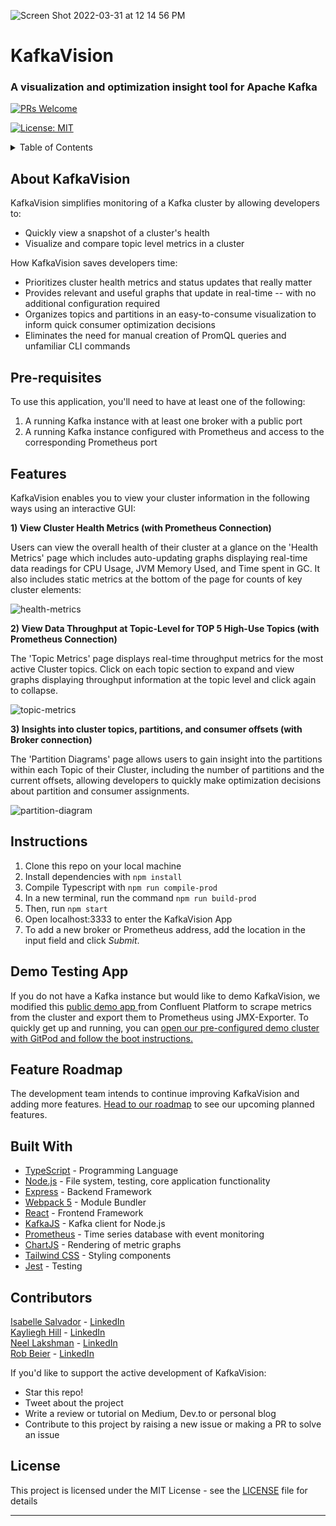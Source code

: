 ![Screen Shot 2022-03-31 at 12 14 56 PM](https://user-images.githubusercontent.com/61764488/161104170-2557b904-e6c5-4bca-80f0-a152895ad970.png)

# KafkaVision
### A visualization and optimization insight tool for Apache Kafka

[![PRs Welcome](https://img.shields.io/badge/PRs-welcome-brightgreen.svg)](https://github.com/oslabs-beta/kafkavision/pulls)

[![License: MIT](https://img.shields.io/badge/License-MIT-yellow.svg)](https://github.com/oslabs-beta/reactron/LICENSE)

<details>
	<summary>Table of Contents</summary>

- [About KafkaVision](##About-KafkaVision)
- [Pre-requisites](##Pre-requisites)
- [Features](##Features)
- [How It Works](##How-It-Works)
- [Demo Testing App](##Demo-Testing-App)
- [Feature Roadmap](##Feature-Roadmap)
- [Contributors](##Contributors)
- [License](##License)
</details>


## About KafkaVision

KafkaVision simplifies monitoring of a Kafka cluster by allowing developers to:
- Quickly view a snapshot of a cluster's health
- Visualize and compare topic level metrics in a cluster

How KafkaVision saves developers time:
- Prioritizes cluster health metrics and status updates that really matter
- Provides relevant and useful graphs that update in real-time -- with no additional configuration required
- Organizes topics and partitions in an easy-to-consume visualization to inform quick consumer optimization decisions
- Eliminates the need for manual creation of PromQL queries and unfamiliar CLI commands


## Pre-requisites

To use this application, you'll need to have at least one of the following:

1. A running Kafka instance with at least one broker with a public port
2. A running Kafka instance configured with Prometheus and access to the corresponding Prometheus port

## Features

KafkaVision enables you to view your cluster information in the following ways using an interactive GUI:

**1) View Cluster Health Metrics (with Prometheus Connection)** 

Users can view the overall health of their cluster at a glance on the 'Health Metrics' page which includes auto-updating graphs displaying real-time data readings for CPU Usage, JVM Memory Used, and Time spent in GC. It also includes static metrics at the bottom of the page for counts of key cluster elements:

![health-metrics](https://user-images.githubusercontent.com/87503302/161088866-0ed37690-04f8-46f2-bcbe-1e92d3e090ee.gif)

**2) View Data Throughput at Topic-Level for TOP 5 High-Use Topics (with Prometheus Connection)**

The 'Topic Metrics' page displays real-time throughput metrics for the most active Cluster topics. Click on each topic section to expand and view graphs displaying throughput information at the topic level and click again to collapse.

![topic-metrics](https://user-images.githubusercontent.com/87503302/161089060-b9c40069-ebe4-420b-99f6-cf096906dc5d.gif)


**3) Insights into cluster topics, partitions, and consumer offsets (with Broker connection)**

The 'Partition Diagrams' page allows users to gain insight into the partitions within each Topic of their Cluster, including the number of partitions and the current offsets, allowing developers to quickly make optimization decisions about partition and consumer assignments.

![partition-diagram](https://user-images.githubusercontent.com/87503302/161098210-ac1ec57a-2aa8-4033-b6ac-cc9047049537.gif)


## Instructions
1. Clone this repo on your local machine
2. Install dependencies with `npm install`
3. Compile Typescript with `npm run compile-prod`
4. In a new terminal, run the command `npm run build-prod`
5. Then, run `npm start`
6. Open localhost:3333 to enter the KafkaVision App
7. To add a new broker or Prometheus address, add the location in the input field and click _Submit_.

## Demo Testing App
If you do not have a Kafka instance but would like to demo KafkaVision, we modified this <a href="https://github.com/confluentinc/cp-demo" onclick="return ! window.open(this.href);">public demo app </a>from Confluent Platform to scrape metrics from the cluster and export them to Prometheus using JMX-Exporter. To quickly get up and running, you can <a href='https://kayhill-cpdemo-aki26esh1q7.ws-us38.gitpod.io/' onclick="return ! window.open(this.href);">open our pre-configured demo cluster with GitPod and follow the boot instructions.</a>

## Feature Roadmap

The development team intends to continue improving KafkaVision and adding more features.
[Head to our roadmap](https://github.com/oslabs-beta/kafkavision/issues) to see our upcoming planned features.

## Built With
- [TypeScript](https://www.typescriptlang.org/) - Programming Language
- [Node.js](https://nodejs.org/en/) - File system, testing, core application functionality
- [Express](https://expressjs.com/) - Backend Framework
- [Webpack 5](https://webpack.js.org/) - Module Bundler
- [React](https://reactjs.org/) - Frontend Framework
- [KafkaJS](https://kafka.js.org/) - Kafka client for Node.js
- [Prometheus](https://prometheus.io/) - Time series database with event monitoring
- [ChartJS](https://www.chartjs.org/) - Rendering of metric graphs
- [Tailwind CSS](https://tailwindcss.com/) - Styling components
- [Jest](https://jestjs.io/) - Testing

## Contributors

[Isabelle Salvador](https://github.com/isabellesalvador) - [LinkedIn](https://www.linkedin.com/in/isabelle-salvador-605a67105/)
<br>
[Kayliegh Hill](https://github.com/kayhill) - [LinkedIn](https://www.linkedin.com/in/kayliegh-hill)
<br>
[Neel Lakshman](https://github.com/nlakshman) - [LinkedIn](https://www.linkedin.com/in/neel-lakshman/)
<br>
[Rob Beier](https://github.com/rfbeier) - [LinkedIn](https://www.linkedin.com/in/robert-f-beier/)
<br>

If you'd like to support the active development of KafkaVision:

- Star this repo!
- Tweet about the project
- Write a review or tutorial on Medium, Dev.to or personal blog
- Contribute to this project by raising a new issue or making a PR to solve an issue

## License
This project is licensed under the MIT License - see the [LICENSE](https://github.com/oslabs-beta/kafkavision/blob/dev/LICENSE) file for details
<hr>
